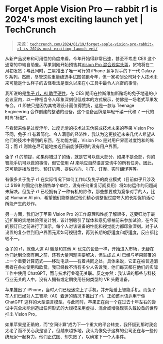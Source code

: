 <!--yml

category: 未分类

date: 2024-05-27 14:57:34

-->

# Forget Apple Vision Pro — rabbit r1 is 2024's most exciting launch yet | TechCrunch

> 来源：[`techcrunch.com/2024/01/19/forget-apple-vision-pro-rabbit-r1-is-2024s-most-exciting-launch-yet/`](https://techcrunch.com/2024/01/19/forget-apple-vision-pro-rabbit-r1-is-2024s-most-exciting-launch-yet/)

从新产品发布和可用性的角度来看，今年开始得非常迅速，甚至不考虑 CES 这个通常的中端自助餐。苹果刚刚开始预售其[Vision Pro 混合现实头盔](https://techcrunch.com/2024/01/17/i-spent-the-morning-with-the-apple-vision-pro/)，货物将在二月初发货；与此同时，三星推出了唯一可行的 iPhone 竞争对手的下一代 Galaxy S 系列。然而，尽管这些重量级选手试图领跑今年，但一家初创公司对个人技术未来可能是什么样子的古怪看法是很久以来在小工具中最令人兴奋的事情。

我所说的是[兔子 r1，AI 助手硬件](https://techcrunch.com/2024/01/09/can-a-striking-design-set-rabbits-r1-pocket-ai-apart-from-a-gaggle-of-virtual-assistants/)，在 CES 期间在拉斯维加斯赌场的兔子地道的小会议室内，以一种相当令人印象深刻但低成本的方式展示，仿佛是一场老式苹果发布会。r1 即使只是因为其物理设计而值得赞扬，这是一款与 Teenage Engineering 合作创建的整洁的设备，这个设备品牌是年轻千禧一代和 Z 一代的时尚“标配”。

与看起来像是过度浮华、过度光滑的技术过去伪装成技术未来的苹果 Vision Pro 不同，兔子 r1 有着简化、令人满意的经济性，我认为这更接近未来几代人希望从他们的技术中得到的东西。在功能方面，Vision Pro 是对用户界面过度饱和的练习；而 r1 则旨在尽可能地接近目前能够获得的没有用户界面。

兔子 r1 的前提，如果你错过了的话，就是它可以做大部分，如果不是全部，你的智能手机可以做的事情，但它使用 AI 来响应自然语言查询中的所有任务。因此，这可能是播放音乐、预订机票、提供方向、叫车、订餐、实时翻译等等。

有很多关于兔子 r1 在实际情况下如何工作以及兔子的商业模式（目前似乎只涉及以 $199 的固定价格销售单个单位，没有任何重复订阅费用）将如何运作的问题尚未解决。但兔子 r1 已经拥有了一种有机的炒作，那些想要成为竞争对手的人，比如 Humane AI pin，希望他们能够通过他们精心调整但过度夸大的长期促销活动所能产生的炒作。

另一方面，我们对于苹果 Vision Pro 的工作原理和性能了解很多，这要归功于最近扩展的实地体验预览计划，该计划吸引了媒体和意见领袖前来参加试验，在今天的预订日之前进行了演示，每个人对该设备的性能和视觉能力都印象深刻。对于从设置的复杂性到用户界面元素如可视键盘，再到长期的舒适度和舒适度，反应都比较不一。

兔子的 r1，就像人道 AI 徽章和其他 AI 优先的设备一样，开始进入市场，无疑在他们达到全面有用之前，还有大量问题需要解决，但生成式 AI 已经与苹果颠覆的上一个重要计算范式——移动电话——有着共同之处。具体来说，它正在被普通消费者在各处使用和欣赏。我已经数不清有多少人告诉我，他们每天都在他们的实际工作中使用 ChatGPT，而与技术行业毫无关联。反之亦然：我认识的那些与科技行业无关的人中，没有人拥有或定期使用任何类型的 VR 头戴设备。

苹果推出了 iPhone，当时人们已经迷恋上了手机，并开始爱上智能手机。而兔子在人们已经对人工智能（AI）着迷的情况下推出了 r1，正如该术语适用于像 ChatGPT 这样的大型语言模型。与此同时，苹果正在向一个在过去十年左右的尝试中完全未能创造出任何形式的大规模采用虚拟、混合或增强现实头戴设备的世界推出 Vision Pro。

如果苹果是正确的，而“空间计算”成为下一个重大的平台转变，我怀疑到那时我会太老了而不关心我是错了。但越来越多地，我认为像兔子这样的公司正在与一些传统玩家一起努力，他们正试图、却失败了，以确定下一个大事件。
